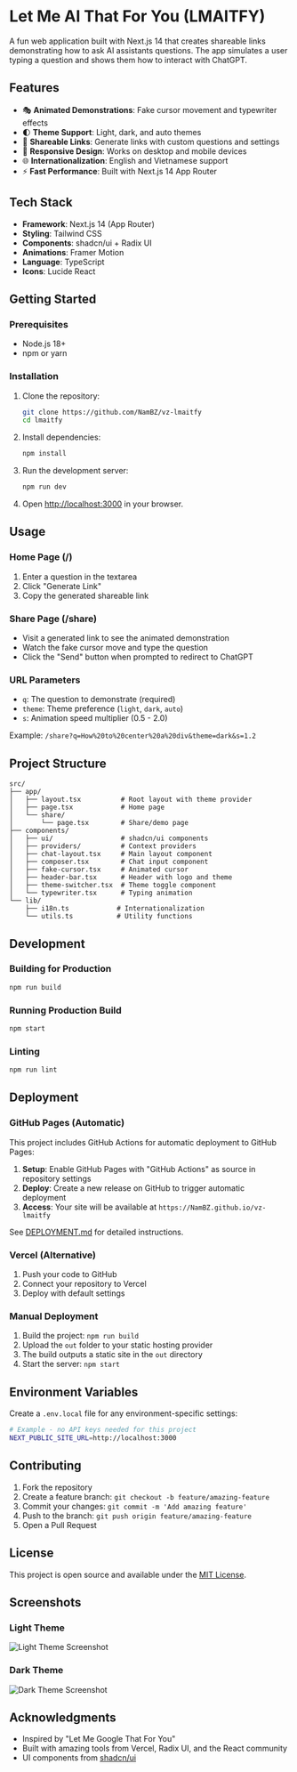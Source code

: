# Let Me AI That For You (LMAITFY)

A fun web application built with Next.js 14 that creates shareable links demonstrating how to ask AI assistants questions. The app simulates a user typing a question and shows them how to interact with ChatGPT.

## Features

- 🎭 **Animated Demonstrations**: Fake cursor movement and typewriter effects
- 🌓 **Theme Support**: Light, dark, and auto themes
- 🔗 **Shareable Links**: Generate links with custom questions and settings
- 📱 **Responsive Design**: Works on desktop and mobile devices
- 🌐 **Internationalization**: English and Vietnamese support
- ⚡ **Fast Performance**: Built with Next.js 14 App Router

## Tech Stack

- **Framework**: Next.js 14 (App Router)
- **Styling**: Tailwind CSS
- **Components**: shadcn/ui + Radix UI
- **Animations**: Framer Motion
- **Language**: TypeScript
- **Icons**: Lucide React

## Getting Started

### Prerequisites

- Node.js 18+
- npm or yarn

### Installation

1. Clone the repository:

   ```bash
   git clone https://github.com/NamBZ/vz-lmaitfy
   cd lmaitfy
   ```

2. Install dependencies:

   ```bash
   npm install
   ```

3. Run the development server:

   ```bash
   npm run dev
   ```

4. Open [http://localhost:3000](http://localhost:3000) in your browser.

## Usage

### Home Page (/)

1. Enter a question in the textarea
2. Click "Generate Link"
3. Copy the generated shareable link

### Share Page (/share)

- Visit a generated link to see the animated demonstration
- Watch the fake cursor move and type the question
- Click the "Send" button when prompted to redirect to ChatGPT

### URL Parameters

- `q`: The question to demonstrate (required)
- `theme`: Theme preference (`light`, `dark`, `auto`)
- `s`: Animation speed multiplier (0.5 - 2.0)

Example: `/share?q=How%20to%20center%20a%20div&theme=dark&s=1.2`

## Project Structure

```
src/
├── app/
│   ├── layout.tsx          # Root layout with theme provider
│   ├── page.tsx            # Home page
│   └── share/
│       └── page.tsx        # Share/demo page
├── components/
│   ├── ui/                 # shadcn/ui components
│   ├── providers/          # Context providers
│   ├── chat-layout.tsx     # Main layout component
│   ├── composer.tsx        # Chat input component
│   ├── fake-cursor.tsx     # Animated cursor
│   ├── header-bar.tsx      # Header with logo and theme
│   ├── theme-switcher.tsx  # Theme toggle component
│   └── typewriter.tsx      # Typing animation
└── lib/
    ├── i18n.ts            # Internationalization
    └── utils.ts           # Utility functions
```

## Development

### Building for Production

```bash
npm run build
```

### Running Production Build

```bash
npm start
```

### Linting

```bash
npm run lint
```

## Deployment

### GitHub Pages (Automatic)

This project includes GitHub Actions for automatic deployment to GitHub Pages:

1. **Setup**: Enable GitHub Pages with "GitHub Actions" as source in repository settings
2. **Deploy**: Create a new release on GitHub to trigger automatic deployment
3. **Access**: Your site will be available at `https://NamBZ.github.io/vz-lmaitfy`

See [DEPLOYMENT.md](DEPLOYMENT.md) for detailed instructions.

### Vercel (Alternative)

1. Push your code to GitHub
2. Connect your repository to Vercel
3. Deploy with default settings

### Manual Deployment

1. Build the project: `npm run build`
2. Upload the `out` folder to your static hosting provider
3. The build outputs a static site in the `out` directory
4. Start the server: `npm start`

## Environment Variables

Create a `.env.local` file for any environment-specific settings:

```bash
# Example - no API keys needed for this project
NEXT_PUBLIC_SITE_URL=http://localhost:3000
```

## Contributing

1. Fork the repository
2. Create a feature branch: `git checkout -b feature/amazing-feature`
3. Commit your changes: `git commit -m 'Add amazing feature'`
4. Push to the branch: `git push origin feature/amazing-feature`
5. Open a Pull Request

## License

This project is open source and available under the [MIT License](LICENSE).

## Screenshots

### Light Theme

![Light Theme Screenshot](./screenshots/light-theme.png)

### Dark Theme

![Dark Theme Screenshot](./screenshots/dark-theme.png)

## Acknowledgments

- Inspired by "Let Me Google That For You"
- Built with amazing tools from Vercel, Radix UI, and the React community
- UI components from [shadcn/ui](https://ui.shadcn.com)
